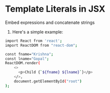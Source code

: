 
# Template Literals in JSX

Embed expressions and concatenate strings

1. Here's a simple example:
```bash
import React from 'react';
import ReactDOM from "react-dom";

const fname="Krishna";
const lname="Gopal";
ReactDOM.render(
    <>
      <p>Child {`${fname} ${lname}`}</p>
    </>,
    document.getElementById("root")
);


```



